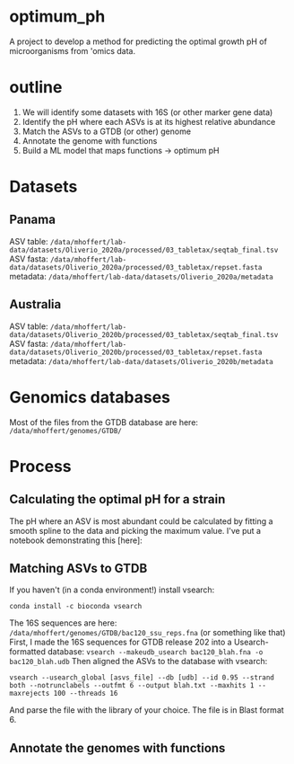 # optimum_ph
A project to develop a method for predicting the optimal growth pH of microorganisms from 'omics data.

# outline
1. We will identify some datasets with 16S (or other marker gene data)
2. Identify the pH where each ASVs is at its highest relative abundance
3. Match the ASVs to a GTDB (or other) genome
4. Annotate the genome with functions
5. Build a ML model that maps functions -> optimum pH 

# Datasets
## Panama
ASV table: `/data/mhoffert/lab-data/datasets/Oliverio_2020a/processed/03_tabletax/seqtab_final.tsv`
ASV fasta: `/data/mhoffert/lab-data/datasets/Oliverio_2020a/processed/03_tabletax/repset.fasta`
metadata:  `/data/mhoffert/lab-data/datasets/Oliverio_2020a/metadata`
## Australia
ASV table: `/data/mhoffert/lab-data/datasets/Oliverio_2020b/processed/03_tabletax/seqtab_final.tsv`
ASV fasta: `/data/mhoffert/lab-data/datasets/Oliverio_2020b/processed/03_tabletax/repset.fasta`
metadata:  `/data/mhoffert/lab-data/datasets/Oliverio_2020b/metadata`

# Genomics databases
Most of the files from the GTDB database are here: `/data/mhoffert/genomes/GTDB/`

# Process
## Calculating the optimal pH for a strain
The pH where an ASV is most abundant could be calculated by fitting a smooth spline to the data and picking the maximum value. I've put a notebook demonstrating this [here]:

## Matching ASVs to GTDB
If you haven't (in a conda environment!) install vsearch:
```
conda install -c bioconda vsearch
```
The 16S sequences are here: `/data/mhoffert/genomes/GTDB/bac120_ssu_reps.fna` (or something like that)
First, I made the 16S sequences for GTDB release 202 into a Usearch-formatted database:
```vsearch --makeudb_usearch bac120_blah.fna -o bac120_blah.udb```
Then aligned the ASVs to the database with vsearch:
 ```
 vsearch --usearch_global [asvs_file] --db [udb] --id 0.95 --strand both --notrunclabels --outfmt 6 --output blah.txt --maxhits 1 --maxrejects 100 --threads 16
 ```
 And parse the file with the library of your choice. The file is in Blast format 6.
 ## Annotate the genomes with functions
